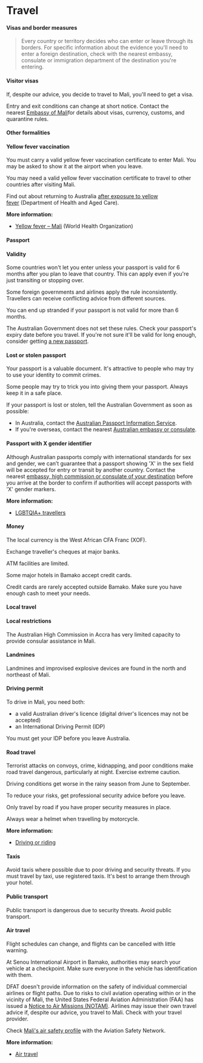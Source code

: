 # Travel

#### Visas and border measures

> Every country or territory decides who can enter or leave through its borders. For specific information about the evidence you'll need to enter a foreign destination, check with the nearest embassy, consulate or immigration department of the destination you're entering.

#### Visitor visas

If, despite our advice, you decide to travel to Mali, you'll need to get a visa.

Entry and exit conditions can change at short notice. Contact the nearest [Embassy of Mali](https://protocol.dfat.gov.au/Public/Missions/123)for details about visas, currency, customs, and quarantine rules.

#### Other formalities

#### Yellow fever vaccination

You must carry a valid yellow fever vaccination certificate to enter Mali. You may be asked to show it at the airport when you leave.

You may need a valid yellow fever vaccination certificate to travel to other countries after visiting Mali.

Find out about returning to Australia [after exposure to yellow fever](http://www.health.gov.au/yellowfever) (Department of Health and Aged Care).

**More information:**

* [Yellow fever – Mali](https://www.who.int/emergencies/disease-outbreak-news/item/2019-DON223) (World Health Organization)

#### Passport

#### Validity

Some countries won't let you enter unless your passport is valid for 6 months after you plan to leave that country. This can apply even if you're just transiting or stopping over.

Some foreign governments and airlines apply the rule inconsistently. Travellers can receive conflicting advice from different sources.

You can end up stranded if your passport is not valid for more than 6 months.

The Australian Government does not set these rules. Check your passport's expiry date before you travel. If you're not sure it'll be valid for long enough, consider getting [a new passport](https://www.passports.gov.au/).

#### Lost or stolen passport

Your passport is a valuable document. It's attractive to people who may try to use your identity to commit crimes.

Some people may try to trick you into giving them your passport. Always keep it in a safe place.

If your passport is lost or stolen, tell the Australian Government as soon as possible:

* In Australia, contact the [Australian Passport Information Service](https://www.passports.gov.au/contact-us).
* If you're overseas, contact the nearest [Australian embassy or consulate](http://dfat.gov.au/about-us/our-locations/missions/Pages/our-embassies-and-consulates-overseas.aspx).

#### Passport with X gender identifier

Although Australian passports comply with international standards for sex and gender, we can’t guarantee that a passport showing 'X' in the sex field will be accepted for entry or transit by another country. Contact the nearest [embassy, high commission or consulate of your destination](https://protocol.dfat.gov.au/Public/MissionsInAustralia) before you arrive at the border to confirm if authorities will accept passports with 'X' gender markers.

**More information:**

* [LGBTQIA+ travellers](/before-you-go/who-you-are/LGBTQIA "Advice for LGBTQIA+ travellers")

#### Money

The local currency is the West African CFA Franc (XOF).

Exchange traveller's cheques at major banks.

ATM facilities are limited.

Some major hotels in Bamako accept credit cards.

Credit cards are rarely accepted outside Bamako. Make sure you have enough cash to meet your needs.

#### Local travel

#### Local restrictions

The Australian High Commission in Accra has very limited capacity to provide consular assistance in Mali.

#### Landmines

Landmines and improvised explosive devices are found in the north and northeast of Mali.

#### Driving permit

To drive in Mali, you need both:

* a valid Australian driver's licence (digital driver's licences may not be accepted)
* an International Driving Permit (IDP)

You must get your IDP before you leave Australia.

#### Road travel

Terrorist attacks on convoys, crime, kidnapping, and poor conditions make road travel dangerous, particularly at night. Exercise extreme caution.

Driving conditions get worse in the rainy season from June to September.

To reduce your risks, get professional security advice before you leave.

Only travel by road if you have proper security measures in place.

Always wear a helmet when travelling by motorcycle.

**More information:**

* [Driving or riding](https://www.smartraveller.gov.au/before-you-go/getting-around/road-safety)

#### Taxis

Avoid taxis where possible due to poor driving and security threats. If you must travel by taxi, use registered taxis. It's best to arrange them through your hotel.

#### Public transport

Public transport is dangerous due to security threats. Avoid public transport.

#### Air travel

Flight schedules can change, and flights can be cancelled with little warning.

At Senou International Airport in Bamako, authorities may search your vehicle at a checkpoint. Make sure everyone in the vehicle has identification with them.

DFAT doesn't provide information on the safety of individual commercial airlines or flight paths. Due to risks to civil aviation operating within or in the vicinity of Mali, the United States Federal Aviation Administration (FAA) has issued a [Notice to Air Missions (NOTAM)](https://www.faa.gov/air_traffic/publications/us_restrictions/A0001-23%20MALI-Plain-Text.pdf). Airlines may issue their own travel advice if, despite our advice, you travel to Mali. Check with your travel provider.

Check [Mali's air safety profile](https://aviation-safety.net/database/country/country.php?id=TZ) with the Aviation Safety Network.

**More information:**

* [Air travel](https://www.smartraveller.gov.au/before-you-go/getting-around/air-travel)